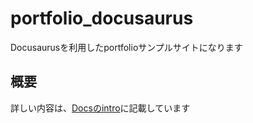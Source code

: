 # portfolio_docusaurus

Docusaurusを利用したportfolioサンプルサイトになります

## 概要

詳しい内容は、[Docsのintro](https://wsbtfc513.github.io/portfolio_docusaurus/docs/intro)に記載しています
